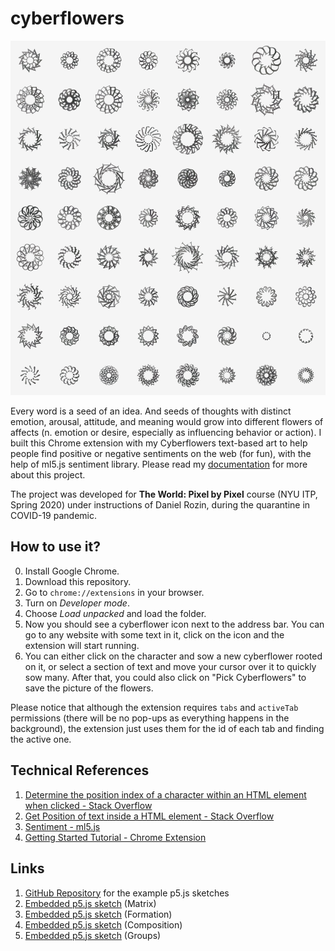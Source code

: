 # cyberflowers

![Flowers](./media/flowers.png)

Every word is a seed of an idea. And seeds of thoughts with distinct emotion, arousal, attitude, and meaning would grow into different flowers of affects (n. emotion or desire, especially as influencing behavior or action). I built this Chrome extension with my Cyberflowers text-based art to help people find positive or negative sentiments on the web (for fun), with the help of ml5.js sentiment library. Please read my [documentation](https://blog.jpl.design/posts/s20/pixel-by-pixel/cyberflowers/) for more about this project.

The project was developed for **The World: Pixel by Pixel** course (NYU ITP, Spring 2020) under instructions of Daniel Rozin, during the quarantine in COVID-19 pandemic.

## How to use it?

0. Install Google Chrome.
1. Download this repository.
2. Go to `chrome://extensions` in your browser.
3. Turn on *Developer mode*.
4. Choose *Load unpacked* and load the folder.
5. Now you should see a cyberflower icon next to the address bar. You can go to any website with some text in it, click on the icon and the extension will start running.
6. You can either click on the character and sow a new cyberflower rooted on it, or select a section of text and move your cursor over it to quickly sow many. After that, you could also click on "Pick Cyberflowers" to save the picture of the flowers.

Please notice that although the extension requires `tabs` and `activeTab` permissions (there will be no pop-ups as everything happens in the background), the extension just uses them for the id of each tab and finding the active one.

## Technical References

1. [Determine the position index of a character within an HTML element when clicked - Stack Overflow](https://stackoverflow.com/questions/8105824/determine-the-position-index-of-a-character-within-an-html-element-when-clicked)
2. [Get Position of text inside a HTML element - Stack Overflow](https://stackoverflow.com/questions/30061542/get-position-of-text-inside-a-html-element)
3. [Sentiment - ml5.js](https://learn.ml5js.org/docs/#/reference/sentiment)
4. [Getting Started Tutorial - Chrome Extension](https://developer.chrome.com/extensions/getstarted)

## Links

1. [GitHub Repository](https://github.com/peilingjiang/ima-courses/tree/master/s20-pixel/final_cyberflowers) for the example p5.js sketches
2. [Embedded p5.js sketch](https://editor.p5js.org/peilingjiang/present/b6SH4VwL1) (Matrix)
3. [Embedded p5.js sketch](https://editor.p5js.org/peilingjiang/present/ixM4XnkKR) (Formation)
4. [Embedded p5.js sketch](https://editor.p5js.org/peilingjiang/present/hFP05DMUk) (Composition)
5. [Embedded p5.js sketch](https://editor.p5js.org/peilingjiang/present/-CYsUUWxC) (Groups)
